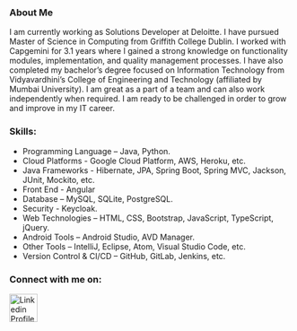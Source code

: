 ### About Me

I am currently working as Solutions Developer at Deloitte. I have pursued Master of Science in Computing from Griffith College Dublin. I worked with Capgemini for 3.1 years where I gained a strong knowledge on functionality modules, implementation, and quality management processes. I have also completed my bachelor’s degree focused on Information Technology from Vidyavardhini’s College of Engineering and Technology (affiliated by Mumbai University). I am great as a part of a team and can also work independently when required. I am ready to be challenged in order to grow and improve in my IT career.

### Skills:

<!-- UL -->
* Programming Language – Java, Python.
* Cloud Platforms - Google Cloud Platform, AWS, Heroku, etc.
* Java Frameworks - Hibernate, JPA, Spring Boot, Spring MVC, Jackson, JUnit, Mockito, etc.
* Front End - Angular
* Database – MySQL, SQLite, PostgreSQL.
* Security - Keycloak.
* Web Technologies – HTML, CSS, Bootstrap, JavaScript, TypeScript, jQuery.
* Android Tools – Android Studio, AVD Manager.
* Other Tools – IntelliJ, Eclipse, Atom, Visual Studio Code, etc.
* Version Control & CI/CD – GitHub, GitLab, Jenkins, etc.

### Connect with me on:

[<img align="center" alt="Linkedin Profile" width="50px" src="https://cdn.jsdelivr.net/npm/simple-icons@v3/icons/linkedin.svg" />][linkedin]

[linkedin]: https://www.linkedin.com/in/riddhish-bharadva-b94848b6/
